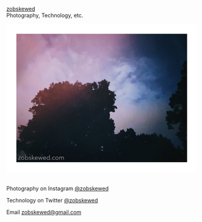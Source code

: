 [zobskewed](http://zobskewed.com)
<br />
Photography, Technology, etc.

<!--![colorful_trees_and_sky_small.jpg](colorful_trees_and_sky_small.jpg)-->
<img src="colorful_trees_and_sky_small.jpg" width="500" />
<br />
<br />

Photography on Instagram [@zobskewed](http://zobskewed.com/instagram)

Technology on Twitter [@zobskewed](http://zobskewed.com/twitter)

Email [zobskewed@gmail.com](mailto:zobskewed@gmail.com)

<!--
[Visit Amazon](https://www.amazon.com/?&_encoding=UTF8&tag=zobskewed-20&linkCode=ur2&linkId=89d99b8bc966b26db86a1e808a43a895&camp=1789&creative=9325)
-->

